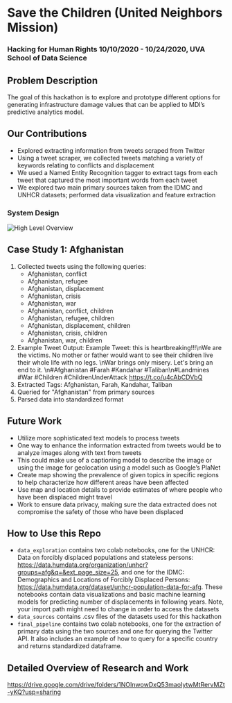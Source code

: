 # Save the Children (United Neighbors Mission) 
### Hacking for Human Rights 10/10/2020 - 10/24/2020, UVA School of Data Science 

## Problem Description
The goal of this hackathon is to explore and prototype different options for generating infrastructure damage values that can be applied to MDI’s predictive analytics model.

## Our Contributions
  - Explored extracting information from tweets scraped from Twitter
  - Using a tweet scraper, we collected tweets matching a variety of keywords relating to conflicts and displacement
  - We used a Named Entity Recognition tagger to extract tags from each tweet that captured the most important words from each tweet
  - We explored two main primary sources taken from the IDMC and UNHCR datasets; performed data visualization and feature extraction
### System Design
![High Level Overview](https://github.com/jr4fs/savethechildren/blob/main/idea%202-1.png?raw=true)
## Case Study 1: Afghanistan 
1. Collected tweets using the following queries:
      - Afghanistan, conflict
      - Afghanistan, refugee
      - Afghanistan, displacement
      - Afghanistan, crisis
      - Afghanistan, war
      - Afghanistan, conflict, children
      - Afghanistan, refugee, children
      - Afghanistan, displacement, children
      - Afghanistan, crisis, children
      - Afghanistan, war, children
2. Example Tweet Output: Example Tweet: this is heartbreaking!!!\nWe are the victims. No mother or father would want to see their children live their whole life with no legs. \nWar brings only misery. Let's bring an end to it. \n#Afghanistan #Farah #Kandahar #Taliban\n#Landmines #War #Children #ChildrenUnderAttack https://t.co/u4cAbCDVbQ
3. Extracted Tags: Afghanistan, Farah, Kandahar, Taliban
4. Queried for "Afghanistan" from primary sources
5. Parsed data into standardized format

## Future Work
- Utilize more sophisticated text models to process tweets
- One way to enhance the information extracted from tweets would be to analyze images along with text from tweets
- This could make use of a captioning model to describe the image or using the image for geolocation using a model such as Google’s PlaNet
- Create map showing the prevalence of given topics in specific regions to help characterize how different areas have been affected
- Use map and location details to provide estimates of where people who have been displaced might travel
- Work to ensure data privacy, making sure the data extracted does not compromise the safety of those who have been displaced

## How to Use this Repo
- ```data_exploration```  contains two colab notebooks, one for the UNHCR: Data on forcibly displaced populations and stateless persons: https://data.humdata.org/organization/unhcr?groups=afg&q=&ext_page_size=25, and one for the IDMC: Demographics and Locations of Forcibly Displaced Persons: https://data.humdata.org/dataset/unhcr-population-data-for-afg. These notebooks contain data visualizations and basic machine learning models for predicting number of displacements in following years. Note, your import path might need to change in order to access the datasets
- ```data_sources``` contains .csv files of the datasets used for this hackathon
- ```final_pipeline``` contains two colab notebooks, one for the extraction of primary data using the two sources and one for querying the Twitter API. It also includes an example of how to query for a specific country and returns standardized dataframe. 


## Detailed Overview of Research and Work

https://drive.google.com/drive/folders/1NOInwowDxQ53maoIytwMtRervMZt-yKQ?usp=sharing 


